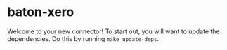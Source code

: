 # baton-xero
Welcome to your new connector! To start out, you will want to update the dependencies.
Do this by running `make update-deps`.